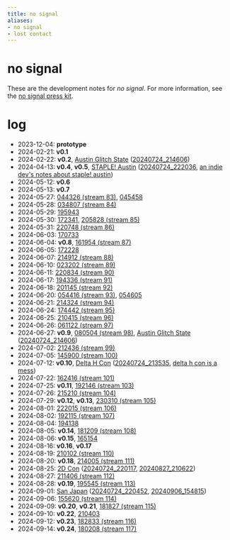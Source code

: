 ```yaml
---
title: no signal
aliases:
- no signal
- lost contact
---
```


# no signal

These are the development notes for _no signal_.  For more information, see the [no signal press kit](../press-kits/no-signal.md).

# log

- 2023-12-04: **prototype**
- 2024-02-21: **v0.1**
- 2024-02-22: **v0.2**, [Austin Glitch State](austin-glitch-state.md) ([20240724_214606](../entries/20240724_214606.md))
- 2024-04-13: **v0.4**, **v0.5**, [STAPLE! Austin](staple-austin.md) ([20240724_222036](../entries/20240724_222036.md), [an indie dev's notes about staple! austin](../blog/20240415.md))
- 2024-05-12: **v0.6**
- 2024-05-13: **v0.7**
- 2024-05-27: [044326 (stream 83)](../entries/20240528_044326.md), [045458](../entries/20240528_045458.md)
- 2024-05-28: [034807 (stream 84)](../entries/20240529_034807.md)
- 2024-05-29: [195943](../entries/20240529_195943.md)
- 2024-05-30: [172341](../entries/20240530_172341.md), [205828 (stream 85)](../entries/20240530_205828.md)
- 2024-05-31: [220748 (stream 86)](../entries/20240531_220748.md)
- 2024-06-03: [170733](../entries/20240603_170733.md)
- 2024-06-04: **v0.8**, [161954 (stream 87)](../entries/20240604_161954.md)
- 2024-06-05: [172228](../entries/20240605_172228.md)
- 2024-06-07: [214912 (stream 88)](../entries/20240607_214912.md)
- 2024-06-10: [023202 (stream 89)](../entries/20240611_023202.md)
- 2024-06-11: [220834 (stream 90)](../entries/20240611_220834.md)
- 2024-06-17: [194336 (stream 91)](../entries/20240617_194336.md)
- 2024-06-18: [201145 (stream 92)](../entries/20240618_201145.md)
- 2024-06-20: [054416 (stream 93)](../entries/20240621_054416.md), [054605](../entries/20240621_054605.md)
- 2024-06-21: [214324 (stream 94)](../entries/20240621_214324.md)
- 2024-06-24: [174442 (stream 95)](../entries/20240625_174442.md)
- 2024-06-25: [210415 (stream 96)](../entries/20240625_210415.md)
- 2024-06-26: [061122 (stream 97)](../entries/20240627_061122.md)
- 2024-06-27: **v0.9**, [080504 (stream 98)](../entries/20240629_080504.md), [Austin Glitch State](austin-glitch-state.md) ([20240724_214606](../entries/20240724_214606.md))
- 2024-07-02: [212436 (stream 99)](../entries/20240702_212436.md)
- 2024-07-05: [145900 (stream 100)](../entries/20240705_145900.md)
- 2024-07-12: **v0.10**, [Delta H Con](delta-h-con.md) ([20240724_213535](../entries/20240724_213535.md), [delta h con is a mess](../blog/20240716.md))
- 2024-07-22: [162416 (stream 101)](../entries/20240722_162416.md)
- 2024-07-25: **v0.11**, [192146 (stream 103)](../entries/20240725_192146.md)
- 2024-07-26: [215210 (stream 104)](../entries/20240726_215210.md)
- 2024-07-29: **v0.12**, **v0.13**, [230310 (stream 105)](../entries/20240729_230310.md)
- 2024-08-01: [222015 (stream 106)](../entries/20240801_222015.md)
- 2024-08-02: [192115 (stream 107)](../entries/20240802_192115.md)
- 2024-08-04: [194138](../entries/20240804_194138.md)
- 2024-08-05: **v0.14**, [181209 (stream 108)](../entries/20240805_181209.md)
- 2024-08-06: **v0.15**, [165154](../entries/20240806_165154.md)
- 2024-08-16: **v0.16**, **v0.17**
- 2024-08-19: [210102 (stream 110)](../entries/20240819_210102.md)
- 2024-08-20: **v0.18**, [214005 (stream 111)](../entries/20240820_214005.md)
- 2024-08-25: [2D Con](2d-con.md) ([20240724_220117](../entries/20240724_220117.md), [20240827_210622](../entries/20240827_210622.md))
- 2024-08-27: [211406 (stream 112)](../entries/20240827_211406.md)
- 2024-08-28: **v0.19**, [195545 (stream 113)](../entries/20240828_195545.md)
- 2024-09-01: [San Japan](san-japan.md) ([20240724_220452](../entries/20240724_220452.md), [20240906_154815](../entries/20240906_154815.md))
- 2024-09-06: [155620 (stream 114)](../entries/20240906_155620.md)
- 2024-09-09: **v0.20**, **v0.21**, [181827 (stream 115)](../entries/20240909_181827.md)
- 2024-09-10: **v0.22**, [210403](../entries/20240910_210403.md)
- 2024-09-12: **v0.23**, [182833 (stream 116)](../entries/20240912_182833.md)
- 2024-09-14: **v0.24**, [180208 (stream 117)](../entries/20240914_180208.md)
